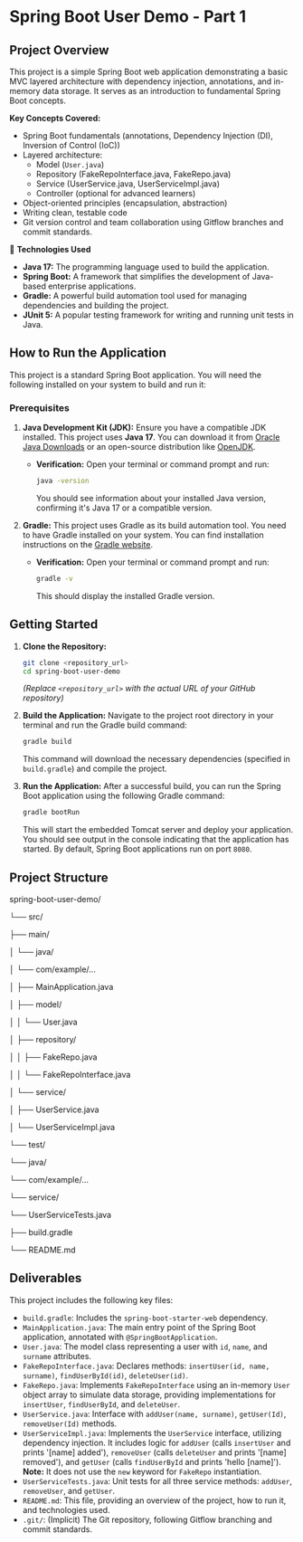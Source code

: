# Spring Boot User Demo - Part 1

## Project Overview

This project is a simple Spring Boot web application demonstrating a basic MVC layered architecture with dependency injection, annotations, and in-memory data storage. It serves as an introduction to fundamental Spring Boot concepts.

**Key Concepts Covered:**

* Spring Boot fundamentals (annotations, Dependency Injection (DI), Inversion of Control (IoC))
* Layered architecture:
    * Model (`User.java`)
    * Repository (FakeRepoInterface.java, FakeRepo.java)
    * Service (UserService.java, UserServiceImpl.java)
    * Controller (optional for advanced learners)
* Object-oriented principles (encapsulation, abstraction)
* Writing clean, testable code
* Git version control and team collaboration using Gitflow branches and commit standards.

🚀 **Technologies Used**

* **Java 17:** The programming language used to build the application.
* **Spring Boot:** A framework that simplifies the development of Java-based enterprise applications.
* **Gradle:** A powerful build automation tool used for managing dependencies and building the project.
* **JUnit 5:** A popular testing framework for writing and running unit tests in Java.

## How to Run the Application

This project is a standard Spring Boot application. You will need the following installed on your system to build and run it:

### Prerequisites

1.  **Java Development Kit (JDK):** Ensure you have a compatible JDK installed. This project uses **Java 17**. You can download it from [Oracle Java Downloads](https://www.oracle.com/java/technologies/downloads/) or an open-source distribution like [OpenJDK](https://openjdk.java.net/).

    * **Verification:** Open your terminal or command prompt and run:
        ```bash
        java -version
        ```
        You should see information about your installed Java version, confirming it's Java 17 or a compatible version.

2.  **Gradle:** This project uses Gradle as its build automation tool. You need to have Gradle installed on your system. You can find installation instructions on the [Gradle website](https://gradle.org/install/).

    * **Verification:** Open your terminal or command prompt and run:
        ```bash
        gradle -v
        ```
        This should display the installed Gradle version.

## Getting Started

1.  **Clone the Repository:**
    ```bash
    git clone <repository_url>
    cd spring-boot-user-demo
    ```
    *(Replace `<repository_url>` with the actual URL of your GitHub repository)*

2.  **Build the Application:**
    Navigate to the project root directory in your terminal and run the Gradle build command:
    ```bash
    gradle build
    ```
    This command will download the necessary dependencies (specified in `build.gradle`) and compile the project.

3.  **Run the Application:**
    After a successful build, you can run the Spring Boot application using the following Gradle command:
    ```bash
    gradle bootRun
    ```
    This will start the embedded Tomcat server and deploy your application. You should see output in the console indicating that the application has started. By default, Spring Boot applications run on port `8080`.

## Project Structure

spring-boot-user-demo/

└── src/

├── main/

│   └── java/

│       └── com/example/...

│           ├── MainApplication.java

│           ├── model/

│           │   └── User.java

│           ├── repository/

│           │   ├── FakeRepo.java

│           │   └── FakeRepoInterface.java

│           └── service/

│               ├── UserService.java

│               └── UserServiceImpl.java

└── test/

└── java/

└── com/example/...

└── service/

└── UserServiceTests.java

├── build.gradle

└── README.md



## Deliverables

This project includes the following key files:

* `build.gradle`: Includes the `spring-boot-starter-web` dependency.
* `MainApplication.java`: The main entry point of the Spring Boot application, annotated with `@SpringBootApplication`.
* `User.java`: The model class representing a user with `id`, `name`, and `surname` attributes.
* `FakeRepoInterface.java`: Declares methods: `insertUser(id, name, surname)`, `findUserById(id)`, `deleteUser(id)`.
* `FakeRepo.java`: Implements `FakeRepoInterface` using an in-memory `User` object array to simulate data storage, providing implementations for `insertUser`, `findUserById`, and `deleteUser`.
* `UserService.java`: Interface with `addUser(name, surname)`, `getUser(Id)`, `removeUser(Id)` methods.
* `UserServiceImpl.java`: Implements the `UserService` interface, utilizing dependency injection. It includes logic for `addUser` (calls `insertUser` and prints '[name] added'), `removeUser` (calls `deleteUser` and prints '[name] removed'), and `getUser` (calls `findUserById` and prints 'hello [name]'). **Note:** It does not use the `new` keyword for `FakeRepo` instantiation.
* `UserServiceTests.java`: Unit tests for all three service methods: `addUser`, `removeUser`, and `getUser`.
* `README.md`: This file, providing an overview of the project, how to run it, and technologies used.
* `.git/`: (Implicit) The Git repository, following Gitflow branching and commit standards.
